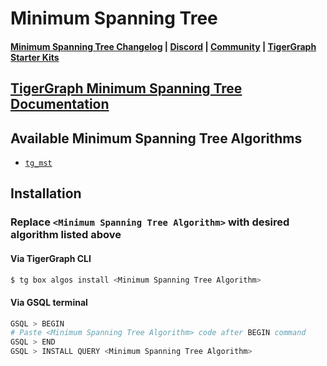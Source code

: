 
# Minimum Spanning Tree

#### [Minimum Spanning Tree Changelog](https://github.com/tigergraph/gsql-graph-algorithms/blob/master/algorithms/Path/minimum_spanning_tree/CHANGELOG.md) | [Discord](https://discord.gg/vFbmPyvJJN) | [Community](https://community.tigergraph.com) | [TigerGraph Starter Kits](https://github.com/zrougamed/TigerGraph-Starter-Kits-Parser)

## [TigerGraph Minimum Spanning Tree Documentation](https://docs.tigergraph.com/graph-algorithm-library/path/minimum-spanning-tree-mst)

## Available Minimum Spanning Tree Algorithms 

* [`tg_mst`](https://github.com/tigergraph/gsql-graph-algorithms/blob/master/algorithms/Path/minimum_spanning_tree/tg_mst.gsql)

## Installation 

### Replace `<Minimum Spanning Tree Algorithm>` with desired algorithm listed above 

#### Via TigerGraph CLI

```bash
$ tg box algos install <Minimum Spanning Tree Algorithm>
```

#### Via GSQL terminal

```bash
GSQL > BEGIN
# Paste <Minimum Spanning Tree Algorithm> code after BEGIN command
GSQL > END 
GSQL > INSTALL QUERY <Minimum Spanning Tree Algorithm>
```
